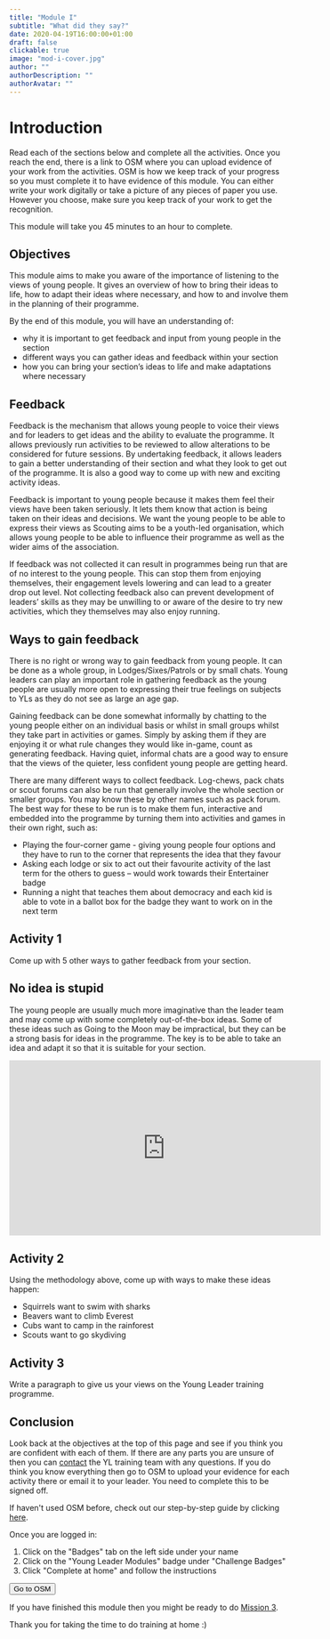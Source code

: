 ```yaml
---
title: "Module I"
subtitle: "What did they say?"
date: 2020-04-19T16:00:00+01:00
draft: false
clickable: true
image: "mod-i-cover.jpg"
author: ""
authorDescription: ""
authorAvatar: ""
---
```


# Introduction

Read each of the sections below and complete all the activities. Once you reach the end, there is a link to OSM where you can upload evidence of your work from the activities. OSM is how we keep track of your progress so you must complete it to have evidence of this module. You can either write your work digitally or take a picture of any pieces of paper you use. However you choose, make sure you keep track of your work to get the recognition.

This module will take you 45 minutes to an hour to complete.

## Objectives

This module aims to make you aware of the importance of listening to the views of young people. It gives an overview of how to bring their ideas to life, how to adapt their ideas where necessary, and how to and involve them in the planning of their programme.

By the end of this module, you will have an understanding of:

- why it is important to get feedback and input from young people in the section
- different ways you can gather ideas and feedback within your section
- how you can bring your section’s ideas to life and make adaptations where necessary

## Feedback

Feedback is the mechanism that allows young people to voice their views and for leaders to get ideas and the ability to evaluate the programme. It allows previously run activities to be reviewed to allow alterations to be considered for future sessions. By undertaking feedback, it allows leaders to gain a better understanding of their section and what they look to get out of the programme. It is also a good way to come up with new and exciting activity ideas.

Feedback is important to young people because it makes them feel their views have been taken seriously. It lets them know that action is being taken on their ideas and decisions. We want the young people to be able to express their views as Scouting aims to be a youth-led organisation, which allows young people to be able to influence their programme as well as the wider aims of the association.

If feedback was not collected it can result in programmes being run that are of no interest to the young people. This can stop them from enjoying themselves, their engagement levels lowering and can lead to a greater drop out level. Not collecting feedback also can prevent development of leaders’ skills as they may be unwilling to or aware of the desire to try new activities, which they themselves may also enjoy running.

## Ways to gain feedback

There is no right or wrong way to gain feedback from young people. It can be done as a whole group, in Lodges/Sixes/Patrols or by small chats. Young leaders can play an important role in gathering feedback as the young people are usually more open to expressing their true feelings on subjects to YLs as they do not see as large an age gap.

Gaining feedback can be done somewhat informally by chatting to the young people either on an individual basis or whilst in small groups whilst they take part in activities or games. Simply by asking them if they are enjoying it or what rule changes they would like in-game, count as generating feedback. Having quiet, informal chats are a good way to ensure that the views of the quieter, less confident young people are getting heard.

There are many different ways to collect feedback. Log-chews, pack chats or scout forums can also be run that generally involve the whole section or smaller groups. You may know these by other names such as pack forum. The best way for these to be run is to make them fun, interactive and embedded into the programme by turning them into activities and games in their own right, such as:

- Playing the four-corner game - giving young people four options and they have to run to the corner that represents the idea that they favour
- Asking each lodge or six to act out their favourite activity of the last term for the others to guess – would work towards their Entertainer badge
- Running a night that teaches them about democracy and each kid is able to vote in a ballot box for the badge they want to work on in the next term

## Activity 1

Come up with 5 other ways to gather feedback from your section.

## No idea is stupid

The young people are usually much more imaginative than the leader team and may come up with some completely out-of-the-box ideas. Some of these ideas such as Going to the Moon may be impractical, but they can be a strong basis for ideas in the programme. The key is to be able to take an idea and adapt it so that it is suitable for your section.

<iframe width="560" height="315" src="https://www.youtube.com/embed/OykFd8tQc28" frameborder="0" allow="accelerometer; autoplay; encrypted-media; gyroscope; picture-in-picture" allowfullscreen></iframe>

## Activity 2

Using the methodology above, come up with ways to make these ideas happen:

- Squirrels want to swim with sharks
- Beavers want to climb Everest
- Cubs want to camp in the rainforest
- Scouts want to go skydiving

## Activity 3

Write a paragraph to give us your views on the Young Leader training programme.

## Conclusion

Look back at the objectives at the top of this page and see if you think you are confident with each of them. If there are any parts you are unsure of then you can [contact](/contact) the YL training team with any questions. If you do think you know everything then go to OSM to upload your evidence for each activity there or email it to your leader. You need to complete this to be signed off.

If haven't used OSM before, check out our step-by-step guide by clicking [here](/evidence).

Once you are logged in:

1. Click on the "Badges" tab on the left side under your name
2. Click on the "Young Leader Modules" badge under "Challenge Badges"
3. Click "Complete at home" and follow the instructions

<a href="https://www.onlinescoutmanager.co.uk/main.php">
 <button type="button" class="go-to-osm">Go to OSM</button>
</a>

If you have finished this module then you might be ready to do [Mission 3](/mission-3).

Thank you for taking the time to do training at home :)
